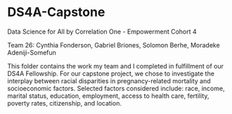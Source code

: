 # DS4A-Capstone
Data Science for All by Correlation One - Empowerment Cohort 4

Team 26: Cynthia Fonderson, Gabriel Briones, Solomon Berhe, Moradeke Adeniji-Somefun

This folder contains the work my team and I completed in fulfillment of our DS4A Fellowship. For our capstone project, we chose to investigate the interplay between racial disparities in pregnancy-related mortality and socioeconomic factors. Selected factors considered include: race, income, marital status, education, employment, access to health care, fertility, poverty rates, citizenship, and location.
